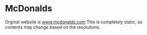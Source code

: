 # McDonalds
Orginal website is www.mcdonalds.com This is completely static, so contents may change based on the resolutions.
